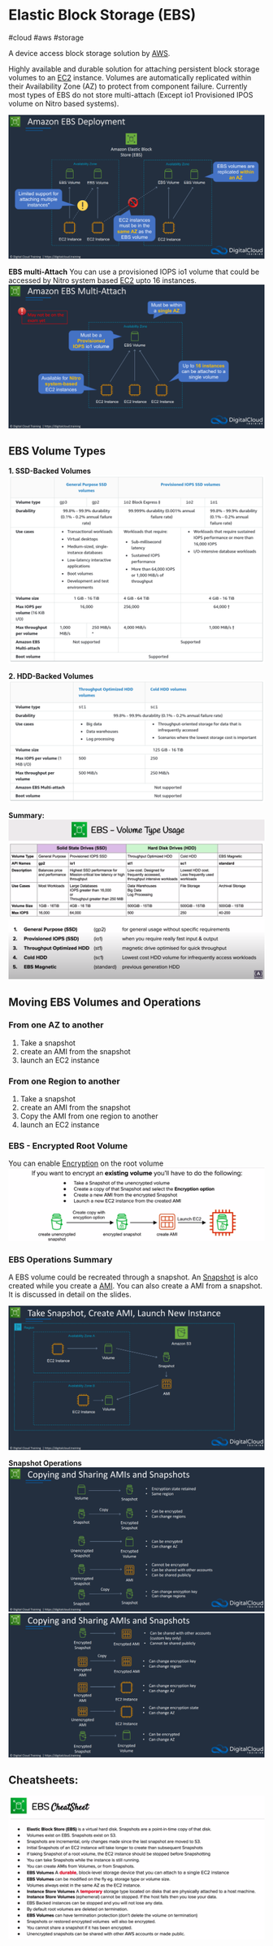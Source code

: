 # Elastic Block Storage (EBS)
#cloud #aws #storage

A device access block storage solution by [AWS](Cloud%20Computing/AWS/AWS.md). 

Highly available and durable solution for attaching persistent block storage volumes to an [EC2](Cloud%20Computing/AWS/Compute/EC2.md) instance. Volumes are automatically replicated within their Availability Zone (AZ) to protect from component failure. Currently most types of EBS do not store multi-attach (Except io1 Provisioned IPOS volume on Nitro based systems). 

![](Attachments/Pasted%20image%2020230308222652.png)

**EBS multi-Attach**
You can use a provisioned IOPS io1 volume that could be accessed by Nitro system based [EC2](Cloud%20Computing/AWS/Compute/EC2.md) upto 16 instances.
![](Attachments/Pasted%20image%2020230308222725.png)


## EBS Volume Types

**1. SSD-Backed Volumes**
![](Attachments/Pasted%20image%2020230308223145.png)

**2. HDD-Backed Volumes**
![](Attachments/Pasted%20image%2020230308223353.png)

**Summary:**
![Pasted image 20220723215556](Attachments/Pasted%20image%2020220723215556.png)
![Pasted image 20220723215541](Attachments/Pasted%20image%2020220723215541.png)

## Moving EBS Volumes and Operations

### From one AZ to another
1. Take a snapshot
2. create an AMI from the snapshot 
3. launch an EC2 instance


### From one Region to another
1. Take a snapshot
2. create an AMI from the snapshot 
3. Copy the AMI from one region to another
4. launch an EC2 instance

### EBS - Encrypted Root Volume
You can enable [Encryption](Cyber%20Security/Encryption.md) on the root volume
![Pasted image 20220723224133](Attachments/Pasted%20image%2020220723224133.png)

### EBS Operations Summary
A EBS volume could be recreated through a snapshot. An [Snapshot](Snapshot) is alco created while you create a [AMI](Cloud%20Computing/AWS/Compute/AMI.md). You can also create a AMI from a snapshot. It is discussed in detail on the slides.

![](Attachments/Pasted%20image%2020230308224012.png)

**Snapshot Operations** 
![](Attachments/Pasted%20image%2020230308224018.png)
![](Attachments/Pasted%20image%2020230308224039.png)


## Cheatsheets:
![Pasted image 20220723224449](Attachments/Pasted%20image%2020220723224449.png)
